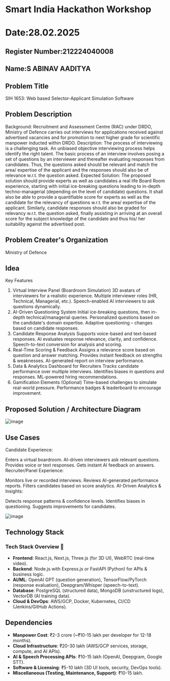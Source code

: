 # Smart India Hackathon Workshop
# Date:28.02.2025
## Register Number:212224040008
## Name:S ABINAV AADITYA
## Problem Title
SIH 1653: Web based Selector-Applicant Simulation Software
## Problem Description
Background: Recruitment and Assessment Centre (RAC) under DRDO, Ministry of Defence carries out interviews for applications received against advertised vacancies and for promotion to next higher grade for scientific manpower inducted within DRDO. Description: The process of interviewing is a challenging task. An unbiased objective interviewing process helps identify the right talent. The basic process of an interview involves posing a set of questions by an interviewer and thereafter evaluating responses from candidates. Thus, the questions asked should be relevant and match the area/ expertise of the applicant and the responses should also be of relevance w.r.t. the question asked. Expected Solution: The proposed solution should provide experts as well as candidates a real life Board Room experience, starting with initial ice-breaking questions leading to in-depth techno-managerial (depending on the level of candidate) questions. It shall also be able to provide a quantifiable score for experts as well as the candidate for the relevancy of questions w.r.t. the area/ expertise of the applicant. Similarly, candidate responses should also be graded for relevancy w.r.t. the question asked, finally assisting in arriving at an overall score for the subject knowledge of the candidate and thus his/ her suitability against the advertised post.

## Problem Creater's Organization
Ministry of Defence

## Idea
Key Features
1. Virtual Interview Panel (Boardroom Simulation)
3D avatars of interviewers for a realistic experience.
Multiple interviewer roles (HR, Technical, Managerial, etc.).
Speech-enabled AI interviewers to ask questions dynamically.
2. AI-Driven Questioning System
Initial ice-breaking questions, then in-depth technical/managerial queries.
Personalized questions based on the candidate's domain expertise.
Adaptive questioning – changes based on candidate responses.
3. Candidate Response Analysis
Supports voice-based and text-based responses.
AI evaluates response relevance, clarity, and confidence.
Speech-to-text conversion for analysis and scoring.
4. Real-Time Scoring & Feedback
Assigns a relevance score based on question and answer matching.
Provides instant feedback on strengths & weaknesses.
AI-generated report on interview performance.
5. Data & Analytics Dashboard for Recruiters
Tracks candidate performance over multiple interviews.
Identifies biases in questions and responses.
ML-powered hiring recommendations.
6. Gamification Elements (Optional)
Time-based challenges to simulate real-world pressure.
Performance badges & leaderboard to encourage improvement.

## Proposed Solution / Architecture Diagram
![image](https://github.com/user-attachments/assets/a59899ce-5263-4f1c-86c4-d1448ee1366b)



## Use Cases
Candidate Experience:

Enters a virtual boardroom.
AI-driven interviewers ask relevant questions.
Provides voice or text responses.
Gets instant AI feedback on answers.
Recruiter/Panel Experience:

Monitors live or recorded interviews.
Reviews AI-generated performance reports.
Filters candidates based on score analytics.
AI-Driven Analytics & Insights:

Detects response patterns & confidence levels.
Identifies biases in questioning.
Suggests improvements for candidates.

![image](https://github.com/user-attachments/assets/6ec9c246-666c-4095-b571-b6bd5e7a1120)


## Technology Stack
### **Tech Stack Overview** 🚀  

- **Frontend**: React.js, Next.js, Three.js (for 3D UI), WebRTC (real-time video).  
- **Backend**: Node.js with Express.js or FastAPI (Python) for APIs & business logic.  
- **AI/ML**: OpenAI GPT (question generation), TensorFlow/PyTorch (response evaluation), Deepgram/Whisper (speech-to-text).  
- **Database**: PostgreSQL (structured data), MongoDB (unstructured logs), VectorDB (AI training data).  
- **Cloud & DevOps**: AWS/GCP, Docker, Kubernetes, CI/CD (Jenkins/GitHub Actions).  

## Dependencies
- **Manpower Cost**: ₹2-3 crore (~₹10-15 lakh per developer for 12-18 months).
- **Cloud Infrastructure**: ₹20-30 lakh (AWS/GCP services, storage, compute, and AI APIs).
- **AI & Speech Processing APIs**: ₹10-15 lakh (OpenAI, Deepgram, Google STT).
- **Software & Licensing**: ₹5-10 lakh (3D UI tools, security, DevOps tools).
- **Miscellaneous (Testing, Maintenance, Support)**: ₹10-15 lakh.
